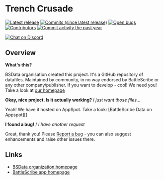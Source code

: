Trench Crusade
==================

[![Latest release](https://img.shields.io/github/release/BSData/trench-crusade.svg?style=flat-square)](https://github.com/BSData/trench-crusade/releases/latest)
[![Commits (since latest release)](https://img.shields.io/github/commits-since/BSData/trench-crusade/latest.svg?style=flat-square)](https://github.com/BSData/trench-crusade/releases)
[![Open bugs](https://img.shields.io/github/issues/BSData/trench-crusade/bug.svg?style=flat-square&label=bugs)](https://github.com/BSData/trench-crusade/issues?q=is%3Aissue+is%3Aopen+label%3Abug)
[![Contributors](https://img.shields.io/github/contributors/BSData/trench-crusade.svg?style=flat-square)](https://github.com/BSData/trench-crusade/graphs/contributors)
[![Commit activity the past year](https://img.shields.io/github/commit-activity/y/BSData/trench-crusade.svg?style=flat-square)](https://github.com/BSData/trench-crusade/pulse/monthly)

[![Chat on Discord](https://img.shields.io/discord/558412685981777922.svg?logo=discord&style=popout-square)](https://www.bsdata.net/discord)

## Overview ##

__What's this?__

BSData organisation created this project. It's a GitHub repository of datafiles.
Maintained by community, in no way endorsed by BattleScribe or any other company/publisher. If you want
to develop - cool! We need you! Take a look at [our homepage][BSData.net]

__Okay, nice project. Is it actually working?__ _I just want those files..._

Yeah! We have it hosted on AppSpot. Take a look: [BattleScribe Data on Appspot][]

__I found a bug!__ / *I have another request*

Great, thank you! Please [Report a bug][bug report] - you can also suggest enhancements and raise other issues there.

## Links ##

* [BSData organization homepage][BSData.net]
* [BattleScribe app homepage](https://www.battlescribe.net/)

[BSData.net]: https://www.bsdata.net/
[bug report]: https://github.com/BSData/trench-crusade/issues/new/choose
